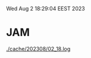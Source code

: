 Wed Aug  2 18:29:04 EEST 2023
# JAM
<a href='./cache/202308/02_18.log'>./cache/202308/02_18.log</a>

